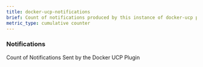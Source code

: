 ```yaml
---
title: docker-ucp-notifications
brief: Count of notifications produced by this instance of docker-ucp plugin.
metric_type: cumulative counter
---
```

### Notifications

Count of Notifications Sent by the Docker UCP Plugin